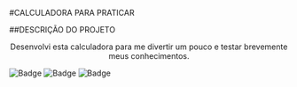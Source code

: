 #CALCULADORA PARA PRATICAR

##DESCRIÇÃO DO PROJETO
<p align="center">Desenvolvi esta calculadora para me divertir um pouco e testar brevemente meus conhecimentos.</p>

![Badge](https://img.shields.io/github/issues/ArthurBandeira01/calculadora?style=plastic)
![Badge](https://img.shields.io/github/forks/ArthurBandeira01/calculadora)
![Badge](https://img.shields.io/github/stars/ArthurBandeira01/calculadora)

